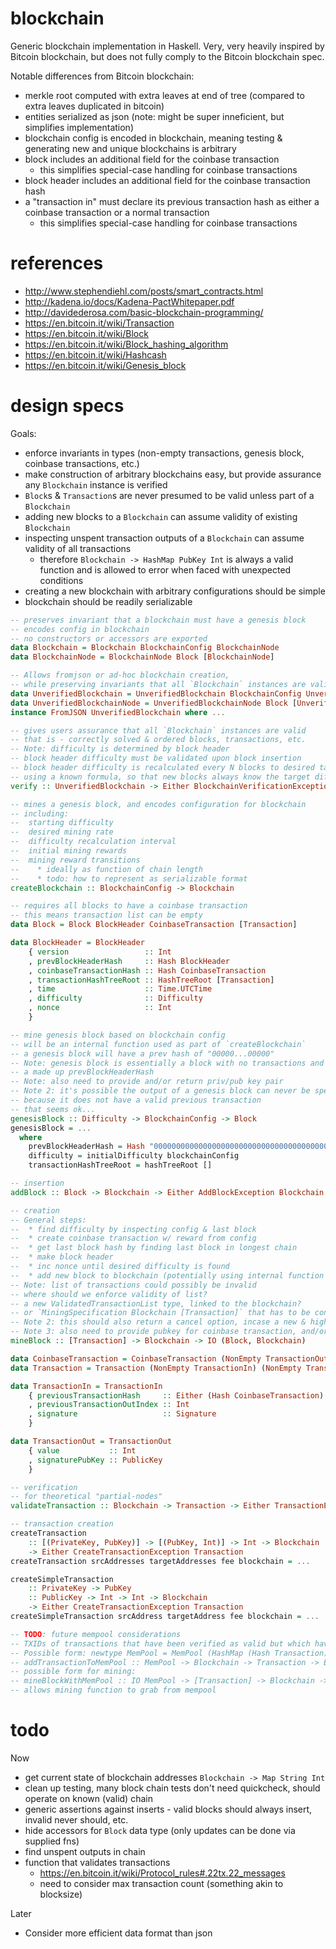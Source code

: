 # blockchain

Generic blockchain implementation in Haskell. Very, very heavily inspired by Bitcoin blockchain, but does not fully comply to the Bitcoin blockchain spec.

Notable differences from Bitcoin blockchain:

* merkle root computed with extra leaves at end of tree (compared to extra leaves duplicated in bitcoin)
* entities serialized as json (note: might be super inneficient, but simplifies implementation)
* blockchain config is encoded in blockchain, meaning testing & generating new and unique blockchains is arbitrary
* block includes an additional field for the coinbase transaction
  * this simplifies special-case handling for coinbase transactions
* block header includes an additional field for the coinbase transaction hash
* a "transaction in" must declare its previous transaction hash as either a coinbase transaction or a normal transaction
  * this simplifies special-case handling for coinbase transactions

# references

* http://www.stephendiehl.com/posts/smart_contracts.html
* http://kadena.io/docs/Kadena-PactWhitepaper.pdf
* http://davidederosa.com/basic-blockchain-programming/
* https://en.bitcoin.it/wiki/Transaction
* https://en.bitcoin.it/wiki/Block
* https://en.bitcoin.it/wiki/Block_hashing_algorithm
* https://en.bitcoin.it/wiki/Hashcash
* https://en.bitcoin.it/wiki/Genesis_block

# design specs

Goals:
* enforce invariants in types (non-empty transactions, genesis block, coinbase transactions, etc.)
* make construction of arbitrary blockchains easy, but provide assurance any `Blockchain` instance is verified
* `Block`s & `Transaction`s are never presumed to be valid unless part of a `Blockchain`
* adding new blocks to a `Blockchain` can assume validity of existing `Blockchain`
* inspecting unspent transaction outputs of a `Blockchain` can assume validity of all transactions
  * therefore `Blockchain -> HashMap PubKey Int` is always a valid function and is allowed to error when faced with unexpected conditions
* creating a new blockchain with arbitrary configurations should be simple
* blockchain should be readily serializable

```haskell
-- preserves invariant that a blockchain must have a genesis block
-- encodes config in blockchain
-- no constructors or accessors are exported
data Blockchain = Blockchain BlockchainConfig BlockchainNode
data BlockchainNode = BlockchainNode Block [BlockchainNode]

-- Allows fromjson or ad-hoc blockchain creation,
-- while preserving invariants that all `Blockchain` instances are valid
data UnverifiedBlockchain = UnverifiedBlockchain BlockchainConfig UnverifiedBlockchainNode
data UnverifiedBlockchainNode = UnverifiedBlockchainNode Block [UnverifiedBlockchainNode]
instance FromJSON UnverifiedBlockchain where ...

-- gives users assurance that all `Blockchain` instances are valid
-- that is - correctly solved & ordered blocks, transactions, etc.
-- Note: difficulty is determined by block header
-- block header difficulty must be validated upon block insertion
-- block header difficulty is recalculated every N blocks to desired target solve time
-- using a known formula, so that new blocks always know the target difficulty
verify :: UnverifiedBlockchain -> Either BlockchainVerificationException Blockchain

-- mines a genesis block, and encodes configuration for blockchain
-- including:
--  starting difficulty
--  desired mining rate
--  difficulty recalculation interval
--  initial mining rewards
--  mining reward transitions
--    * ideally as function of chain length
--    * todo: how to represent as serializable format
createBlockchain :: BlockchainConfig -> Blockchain

-- requires all blocks to have a coinbase transaction
-- this means transaction list can be empty
data Block = Block BlockHeader CoinbaseTransaction [Transaction]

data BlockHeader = BlockHeader
    { version                 :: Int
    , prevBlockHeaderHash     :: Hash BlockHeader
    , coinbaseTransactionHash :: Hash CoinbaseTransaction
    , transactionHashTreeRoot :: HashTreeRoot [Transaction]
    , time                    :: Time.UTCTime
    , difficulty              :: Difficulty
    , nonce                   :: Int
    }

-- mine genesis block based on blockchain config
-- will be an internal function used as part of `createBlockchain`
-- a genesis block will have a prev hash of "00000...00000"
-- Note: genesis block is essentially a block with no transactions and
-- a made up prevBlockHeaderHash
-- Note: also need to provide and/or return priv/pub key pair
-- Note 2: it's possible the output of a genesis block can never be spent
-- because it does not have a valid previous transaction
-- that seems ok...
genesisBlock :: Difficulty -> BlockchainConfig -> Block
genesisBlock = ...
  where
    prevBlockHeaderHash = Hash "0000000000000000000000000000000000000000000000000000000000000000"
    difficulty = initialDifficulty blockchainConfig
    transactionHashTreeRoot = hashTreeRoot []

-- insertion
addBlock :: Block -> Blockchain -> Either AddBlockException Blockchain

-- creation
-- General steps:
--  * find difficulty by inspecting config & last block
--  * create coinbase transaction w/ reward from config
--  * get last block hash by finding last block in longest chain
--  * make block header
--  * inc nonce until desired difficulty is found
--  * add new block to blockchain (potentially using internal function that errors in case of invalid block)
-- Note: list of transactions could possibly be invalid
-- where should we enforce validity of list?
-- a new ValidatedTransactionList type, linked to the blockchain?
-- or `MiningSpecification Blockchain [Transaction]` that has to be constructed using smart constructor?
-- Note 2: this should also return a cancel option, incase a new & higher fee transaction comes through
-- Note 3: also need to provide pubkey for coinbase transaction, and/or ratios to split payout
mineBlock :: [Transaction] -> Blockchain -> IO (Block, Blockchain)

data CoinbaseTransaction = CoinbaseTransaction (NonEmpty TransactionOut)
data Transaction = Transaction (NonEmpty TransactionIn) (NonEmpty TransactionOut)

data TransactionIn = TransactionIn
    { previousTransactionHash     :: Either (Hash CoinbaseTransaction) (Hash Transaction)
    , previousTransactionOutIndex :: Int
    , signature                   :: Signature
    }

data TransactionOut = TransactionOut
    { value           :: Int
    , signaturePubKey :: PublicKey
    }

-- verification
-- for theoretical "partial-nodes"
validateTransaction :: Blockchain -> Transaction -> Either TransactionException ()

-- transaction creation
createTransaction
    :: [(PrivateKey, PubKey)] -> [(PubKey, Int)] -> Int -> Blockchain
    -> Either CreateTransactionException Transaction
createTransaction srcAddresses targetAddresses fee blockchain = ...

createSimpleTransaction
    :: PrivateKey -> PubKey
    :: PublicKey -> Int -> Int -> Blockchain
    -> Either CreateTransactionException Transaction
createSimpleTransaction srcAddress targetAddress fee blockchain = ...

-- TODO: future mempool considerations
-- TXIDs of transactions that have been verified as valid but which have not yet appeared in a block.
-- Possible form: newtype MemPool = MemPool (HashMap (Hash Transaction) ())
-- addTransactionToMemPool :: MemPool -> Blockchain -> Transaction -> Either AddTransactionToMemPoolException MemPool
-- possible form for mining:
-- mineBlockWithMemPool :: IO MemPool -> [Transaction] -> Blockchain -> IO (Block, Blockchain)
-- allows mining function to grab from mempool
```

# todo

Now
* get current state of blockchain addresses `Blockchain -> Map String Int`
* clean up testing, many block chain tests don't need quickcheck, should operate on known (valid) chain
* generic assertions against inserts - valid blocks should always insert, invalid never should, etc.
* hide accessors for `Block` data type (only updates can be done via supplied fns)
* find unspent outputs in chain
* function that validates transactions
  * https://en.bitcoin.it/wiki/Protocol_rules#.22tx.22_messages
  * need to consider max transaction count (something akin to blocksize)

Later
* Consider more efficient data format than json
